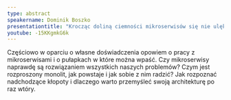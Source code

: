 ```yaml
---
type: abstract
speakername: Dominik Boszko
presentationtitle: "Krocząc doliną ciemności mikroserwisów się nie ulęknę"
youtube: -15KKgmkG6k
---
```

Częściowo w oparciu o własne doświadczenia opowiem o pracy z mikroserwisami i o pułapkach w które można wpaść. Czy mikroserwisy naprawdę są rozwiązaniem wszystkich naszych problemów? Czym jest rozproszony monolit, jak powstaje i jak sobie z nim radzić? Jak rozpoznać nadchodzące kłopoty i dlaczego warto przemyśleć swoją architekturę po raz wtóry.

